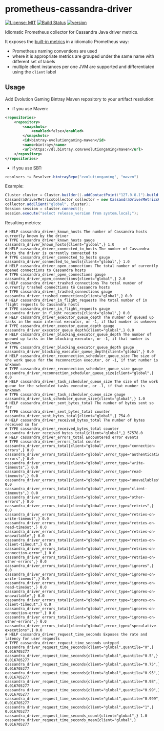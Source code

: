 # prometheus-cassandra-driver
[![License: MIT](https://img.shields.io/badge/License-MIT-yellow.svg)](https://opensource.org/licenses/MIT)
[![Build Status](https://travis-ci.org/evolution-gaming/prometheus-cassandra-driver.svg?branch=master)](https://travis-ci.org/evolution-gaming/prometheus-cassandra-driver)
[![version](https://api.bintray.com/packages/evolutiongaming/maven/prometheus-cassandra-driver/images/download.svg) ](https://bintray.com/evolutiongaming/maven/prometheus-cassandra-driver/_latestVersion)

Idiomatic Prometheus collector for Cassandra Java driver metrics.

It exposes the
[built-in metrics](https://docs.datastax.com/en/developer/java-driver/3.5/manual/metrics/)
in a idiomatic Prometheus way:
- Prometheus naming conventions are used
- where it is appropriate metrics are grouped under the same name with different set of labels
- multiple client instances per one JVM are supported and differentiated using the `client` label

## Usage

Add Evolution Gaming Bintray Maven repository to your artifact resolution:
* if you use Maven:
```xml
<repositories>
    <repository>
        <snapshots>
            <enabled>false</enabled>
        </snapshots>
        <id>bintray-evolutiongaming-maven</id>
        <name>bintray</name>
        <url>https://dl.bintray.com/evolutiongaming/maven</url>
    </repository>
</repositories>
```
* if you use SBT:
```scala
resolvers += Resolver.bintrayRepo("evolutiongaming", "maven")
```

Example:
```java
Cluster cluster = Cluster.builder().addContactPoint("127.0.0.1").build();
CassandraDriverMetricsCollector collector = new CassandraDriverMetricsCollector().register();
collector.addClient("global", cluster);
Session session = cluster.connect();
session.execute("select release_version from system.local;");
```
Resulting metrics:
```
# HELP cassandra_driver_known_hosts The number of Cassandra hosts currently known by the driver
# TYPE cassandra_driver_known_hosts gauge
cassandra_driver_known_hosts{client="global",} 1.0
# HELP cassandra_driver_connected_to_hosts The number of Cassandra hosts the driver is currently connected to
# TYPE cassandra_driver_connected_to_hosts gauge
cassandra_driver_connected_to_hosts{client="global",} 1.0
# HELP cassandra_driver_open_connections The total number of currently opened connections to Cassandra hosts
# TYPE cassandra_driver_open_connections gauge
cassandra_driver_open_connections{client="global",} 2.0
# HELP cassandra_driver_trashed_connections The total number of currently trashed connections to Cassandra hosts
# TYPE cassandra_driver_trashed_connections gauge
cassandra_driver_trashed_connections{client="global",} 0.0
# HELP cassandra_driver_in_flight_requests The total number of in flight requests to Cassandra hosts
# TYPE cassandra_driver_in_flight_requests gauge
cassandra_driver_in_flight_requests{client="global",} 0.0
# HELP cassandra_driver_executor_queue_depth The number of queued up tasks in the main internal executor, or -1, if that number is unknown
# TYPE cassandra_driver_executor_queue_depth gauge
cassandra_driver_executor_queue_depth{client="global",} 0.0
# HELP cassandra_driver_blocking_executor_queue_depth The number of queued up tasks in the blocking executor, or -1, if that number is unknown
# TYPE cassandra_driver_blocking_executor_queue_depth gauge
cassandra_driver_blocking_executor_queue_depth{client="global",} 0.0
# HELP cassandra_driver_reconnection_scheduler_queue_size The size of the work queue for the reconnection executor, or -1, if that number is unknown
# TYPE cassandra_driver_reconnection_scheduler_queue_size gauge
cassandra_driver_reconnection_scheduler_queue_size{client="global",} 0.0
# HELP cassandra_driver_task_scheduler_queue_size The size of the work queue for the scheduled tasks executor, or -1, if that number is unknown
# TYPE cassandra_driver_task_scheduler_queue_size gauge
cassandra_driver_task_scheduler_queue_size{client="global",} 1.0
# HELP cassandra_driver_sent_bytes_total The number of bytes sent so far
# TYPE cassandra_driver_sent_bytes_total counter
cassandra_driver_sent_bytes_total{client="global",} 754.0
# HELP cassandra_driver_received_bytes_total The number of bytes received so far
# TYPE cassandra_driver_received_bytes_total counter
cassandra_driver_received_bytes_total{client="global",} 57578.0
# HELP cassandra_driver_errors_total Encountered error events
# TYPE cassandra_driver_errors_total counter
cassandra_driver_errors_total{client="global",error_type="connection-errors",} 0.0
cassandra_driver_errors_total{client="global",error_type="authentication-errors",} 0.0
cassandra_driver_errors_total{client="global",error_type="write-timeouts",} 0.0
cassandra_driver_errors_total{client="global",error_type="read-timeouts",} 0.0
cassandra_driver_errors_total{client="global",error_type="unavailables",} 0.0
cassandra_driver_errors_total{client="global",error_type="client-timeouts",} 0.0
cassandra_driver_errors_total{client="global",error_type="other-errors",} 0.0
cassandra_driver_errors_total{client="global",error_type="retries",} 0.0
cassandra_driver_errors_total{client="global",error_type="retries-on-write-timeout",} 0.0
cassandra_driver_errors_total{client="global",error_type="retries-on-read-timeout",} 0.0
cassandra_driver_errors_total{client="global",error_type="retries-on-unavailable",} 0.0
cassandra_driver_errors_total{client="global",error_type="retries-on-client-timeout",} 0.0
cassandra_driver_errors_total{client="global",error_type="retries-on-connection-error",} 0.0
cassandra_driver_errors_total{client="global",error_type="retries-on-other-errors",} 0.0
cassandra_driver_errors_total{client="global",error_type="ignores",} 0.0
cassandra_driver_errors_total{client="global",error_type="ignores-on-write-timeout",} 0.0
cassandra_driver_errors_total{client="global",error_type="ignores-on-read-timeout",} 0.0
cassandra_driver_errors_total{client="global",error_type="ignores-on-unavailable",} 0.0
cassandra_driver_errors_total{client="global",error_type="ignores-on-client-timeout",} 0.0
cassandra_driver_errors_total{client="global",error_type="ignores-on-connection-error",} 0.0
cassandra_driver_errors_total{client="global",error_type="ignores-on-other-errors",} 0.0
cassandra_driver_errors_total{client="global",error_type="speculative-executions",} 0.0
# HELP cassandra_driver_request_time_seconds Exposes the rate and latency for user requests
# TYPE cassandra_driver_request_time_seconds untyped
cassandra_driver_request_time_seconds{client="global",quantile="0",} 0.016705277
cassandra_driver_request_time_seconds{client="global",quantile="0.5",} 0.016705277
cassandra_driver_request_time_seconds{client="global",quantile="0.75",} 0.016705277
cassandra_driver_request_time_seconds{client="global",quantile="0.95",} 0.016705277
cassandra_driver_request_time_seconds{client="global",quantile="0.98",} 0.016705277
cassandra_driver_request_time_seconds{client="global",quantile="0.99",} 0.016705277
cassandra_driver_request_time_seconds{client="global",quantile="0.999",} 0.016705277
cassandra_driver_request_time_seconds{client="global",quantile="1",} 0.016705277
cassandra_driver_request_time_seconds_count{client="global",} 1.0
cassandra_driver_request_time_seconds_mean{client="global",} 0.016705277
```
